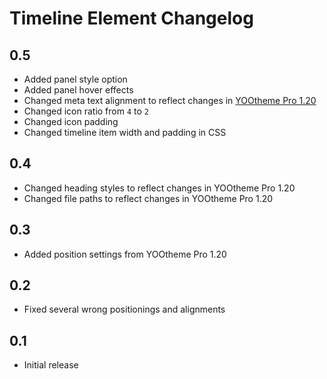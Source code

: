 # Timeline Element Changelog

## 0.5
- Added panel style option
- Added panel hover effects
- Changed meta text alignment to reflect changes in [YOOtheme Pro 1.20](https://yootheme.com/blog/2019/05/17/yootheme-pro-1.20-released)
- Changed icon ratio from `4` to `2`
- Changed icon padding
- Changed timeline item width and padding in CSS 

## 0.4
- Changed heading styles to reflect changes in YOOtheme Pro 1.20
- Changed file paths to reflect changes in YOOtheme Pro 1.20

## 0.3
- Added position settings from YOOtheme Pro 1.20

## 0.2
- Fixed several wrong positionings and alignments

## 0.1
- Initial release
